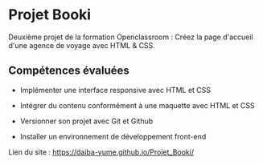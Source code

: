 # Projet Booki

Deuxième projet de la formation Openclassroom : Créez la page d'accueil d'une agence de voyage avec HTML & CSS.

## Compétences évaluées

- Implémenter une interface responsive avec HTML et CSS

- Intégrer du contenu conformément à une maquette avec HTML et CSS

- Versionner son projet avec Git et Github

- Installer un environnement de développement front-end

Lien du site : <https://daiba-yume.github.io/Projet_Booki/>
